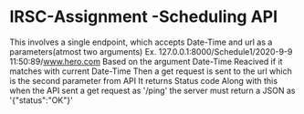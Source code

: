 # IRSC-Assignment -Scheduling API
This involves a single endpoint, which accepts Date-Time and url as a parameters(atmost two arguments)
Ex. 127.0.0.1:8000/Schedule1/2020-9-9 11:50:89/www.hero.com
Based on the argument Date-Time Reacived if it matches with current Date-Time Then a get request is sent to the url which is the second parameter from API It returns Status code
Along with this when the API sent a get request as '/ping' the server must return a JSON as '{"status":"OK"}'
 
